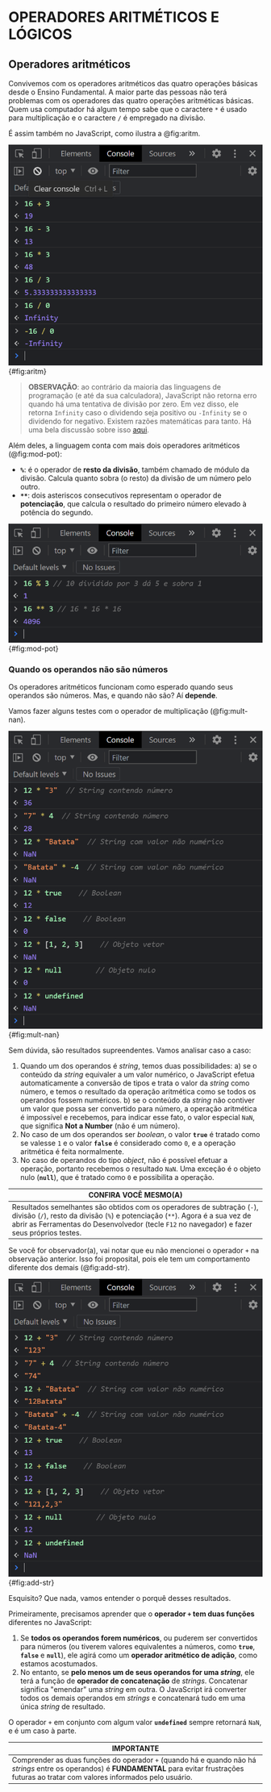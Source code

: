 # OPERADORES ARITMÉTICOS E LÓGICOS

## Operadores aritméticos

Convivemos com os operadores aritméticos das quatro operações básicas desde o Ensino Fundamental. A maior parte das pessoas não terá problemas com os operadores das quatro operações aritméticas básicas. Quem usa computador há algum tempo sabe que o caractere `*` é usado para multiplicação e o caractere `/` é empregado na divisão.

É assim também no JavaScript, como ilustra a @fig:aritm.

![Os quatro operadores aritméticos básicos em JavaScript](./img/cap03-01.png){#fig:aritm}

> **OBSERVAÇÃO**: ao contrário da maioria das linguagens de programação (e até da sua calculadora), JavaScript não retorna erro quando há uma tentativa de divisão por zero. Em vez disso, ele retorna `Infinity` caso o dividendo seja positivo ou `-Infinity` se o dividendo for negativo. Existem razões matemáticas para tanto. Há uma bela discussão sobre isso [aqui](https://pt.stackoverflow.com/questions/214335/porque-javascript-retorna-infinity-em-vez-de-erro-ao-dividir-por-0).

Além deles, a linguagem conta com mais dois operadores aritméticos (@fig:mod-pot):

* **`%`**: é o operador de **resto da divisão**, também chamado de módulo da divisão. Calcula quanto sobra (o resto) da divisão de um número pelo outro.
* **`**`**: dois asteriscos consecutivos representam o operador de **potenciação**, que calcula o resultado do primeiro número elevado à potência do segundo.

![Os operadores de resto da divisão e de potenciação](./img/cap03-02.png){#fig:mod-pot}

### Quando os operandos não são números

Os operadores aritméticos funcionam como esperado quando seus operandos são números. Mas, e quando não são? Aí **depende**.

Vamos fazer alguns testes com o operador de multiplicação (@fig:mult-nan).

![Operandos não numéricos](./img/cap03-03.png){#fig:mult-nan}

Sem dúvida, são resultados supreendentes. Vamos analisar caso a caso:

1. Quando um dos operandos é *string*, temos duas possibilidades:
   a) se o conteúdo da *string* equivaler a um valor numérico, o JavaScript efetua automaticamente a conversão de tipos e trata o valor da *string* como número, e temos o resultado da operação aritmética como se todos os operandos fossem numéricos.
   b) se o conteúdo da *string* não contiver um valor que possa ser convertido para número, a operação aritmética é impossível e recebemos, para indicar esse fato, o valor especial `NaN`, que significa **Not a Number** (não é um número).
2. No caso de um dos operandos ser *boolean*, o valor **`true`** é tratado como se valesse `1` e o valor **`false`** é considerado como `0`, e a operação aritmética é feita normalmente.
3. No caso de operandos do tipo *object*, não é possível efetuar a operação, portanto recebemos o resultado `NaN`. Uma exceção é o objeto nulo (**`null`**), que é tratado como `0` e possibilita a operação.

| CONFIRA VOCÊ MESMO(A) |
|------------|
| Resultados semelhantes são obtidos com os operadores de subtração (`-`), divisão (`/`), resto da divisão (`%`) e potenciação (`**`). Agora é a sua vez de abrir as Ferramentas do Desenvolvedor (tecle `F12` no navegador) e fazer seus próprios testes. |

Se você for observador(a), vai notar que eu não mencionei o operador `+` na observação anterior. Isso foi proposital, pois ele tem um comportamento diferente dos demais (@fig:add-str).

![O operador '+' com operandos não numéricos](./img/cap03-04.png){#fig:add-str}

Esquisito? Que nada, vamos entender o porquê desses resultados.

Primeiramente, precisamos aprender que o **operador `+`  tem duas funções** diferentes no JavaScript:

1. Se **todos os operandos forem numéricos**, ou puderem ser convertidos para números (ou tiverem valores equivalentes a números, como **`true`**, **`false`** e **`null`**), ele agirá como um **operador aritmético de adição**, como estamos acostumados.
2. No entanto, se **pelo menos um de seus operandos for uma *string***, ele terá a função de **operador de concatenação** de *strings*. Concatenar significa "emendar" uma *string* em outra. O JavaScript irá converter todos os demais operandos em *strings* e concatenará tudo em uma única *string* de resultado.

O operador `+` em conjunto com algum valor **`undefined`** sempre retornará `NaN`, e é um caso à parte.

| IMPORTANTE |
|------------|
| Comprender as duas funções do operador `+` (quando há e quando não há *strings* entre os operandos) é **FUNDAMENTAL** para evitar frustrações futuras ao tratar com valores informados pelo usuário. |